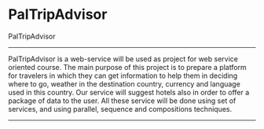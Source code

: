 # PalTripAdvisor
PalTripAdvisor
*******************************************************************************************************************************************
PalTripAdvisor is a web-service will be used as project for web service oriented course. The main purpose of this project is to prepare a platform for travelers in which they can get information to help them in deciding where to go, weather in the destination country, currency and language used in this country. 
Our service will suggest hotels also in order to offer a package of data to the user. All these service will be done using set of services, and using parallel, sequence and compositions techniques. 
*******************************************************************************************************************************************
